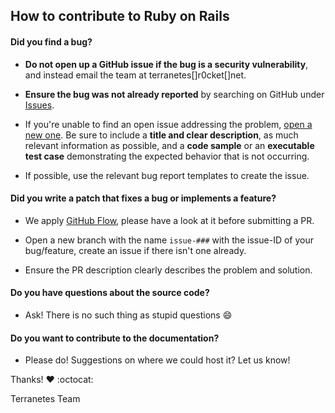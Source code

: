 ## How to contribute to Ruby on Rails

#### **Did you find a bug?**

* **Do not open up a GitHub issue if the bug is a security vulnerability**, and instead email the team at terranetes[]r0cket[]net.

* **Ensure the bug was not already reported** by searching on GitHub under [Issues](https://github.com/terranetes/core/issues).

* If you're unable to find an open issue addressing the problem, [open a new one](https://github.com/terranetes/core/issues/new). Be sure to include a **title and clear description**, as much relevant information as possible, and a **code sample** or an **executable test case** demonstrating the expected behavior that is not occurring.

* If possible, use the relevant bug report templates to create the issue.

#### **Did you write a patch that fixes a bug or implements a feature?**

* We apply [GitHub Flow](https://guides.github.com/introduction/flow/), please have a look at it before submitting a PR.

* Open a new branch with the name `issue-###` with the issue-ID of your bug/feature, create an issue if there isn't one already.

* Ensure the PR description clearly describes the problem and solution.

#### **Do you have questions about the source code?**

* Ask! There is no such thing as stupid questions :smile:

#### **Do you want to contribute to the documentation?**

* Please do! Suggestions on where we could host it? Let us know!



Thanks! :heart: :octocat:

Terranetes Team
